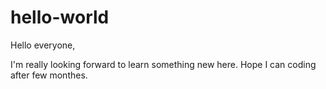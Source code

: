 # hello-world

Hello everyone,

I'm really looking forward to learn something new here.
Hope I can coding after few monthes.

